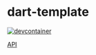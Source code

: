 # dart-template
[![devcontainer](https://github.com/code-tanks/dart-api/actions/workflows/devcontainer.yml/badge.svg)](https://github.com/code-tanks/dart-api/actions/workflows/devcontainer.yml)

[API](https://github.com/code-tanks/dart-api)
